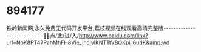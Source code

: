 # 894177
铁岭新闻网,永久免费无代码开发平台,荔枝视频在线观看高清完整版----------------------------🎼🎼点/此/进/入/http://www.baidu.com/link?url=NoK8PT47PahMhFH8Vie_jnciyIKNTTtVBQKpill6udK&amp;wd
